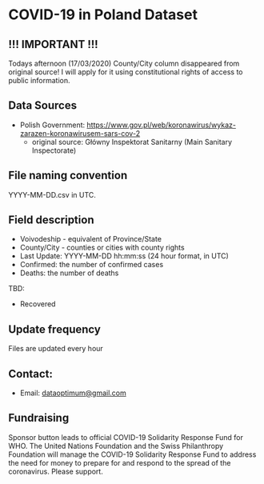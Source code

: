 # COVID-19 in Poland Dataset

## !!! IMPORTANT !!!
Todays afternoon (17/03/2020) County/City column disappeared from original source! I will apply for it using constitutional rights of access to public information.

## Data Sources

- Polish Government: https://www.gov.pl/web/koronawirus/wykaz-zarazen-koronawirusem-sars-cov-2
    - original source: Główny Inspektorat Sanitarny (Main Sanitary Inspectorate)

## File naming convention

YYYY-MM-DD.csv in UTC.

## Field description

- Voivodeship - equivalent of Province/State
- County/City - counties or cities with county rights
- Last Update: YYYY-MM-DD hh:mm:ss (24 hour format, in UTC)
- Confirmed: the number of confirmed cases
- Deaths: the number of deaths

TBD:

- Recovered

## Update frequency
Files are updated every hour

## Contact:<br>

* Email: dataoptimum@gmail.com

## Fundraising
Sponsor button leads to official COVID-19 Solidarity Response Fund for WHO. The United Nations Foundation and the Swiss Philanthropy Foundation will manage the COVID-19 Solidarity Response Fund to address the need for money to prepare for and respond to the spread of the coronavirus. Please support.

